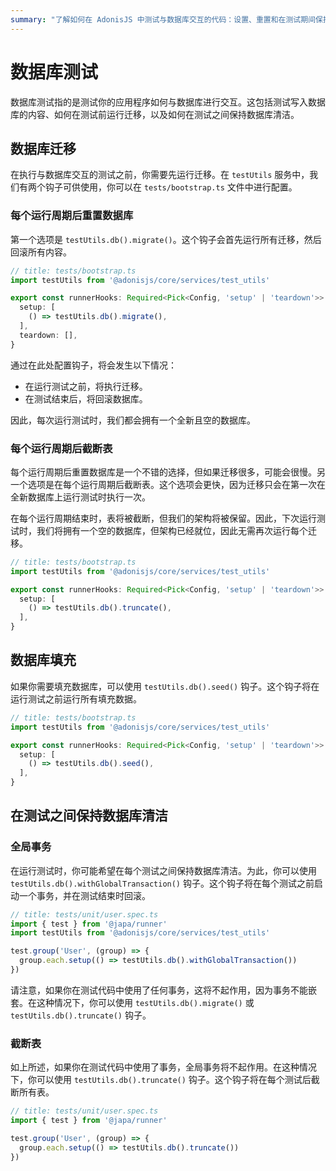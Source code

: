 ```yaml
---
summary: "了解如何在 AdonisJS 中测试与数据库交互的代码：设置、重置和在测试期间保持数据库清洁的简单步骤。"
---
```


# 数据库测试

数据库测试指的是测试你的应用程序如何与数据库进行交互。这包括测试写入数据库的内容、如何在测试前运行迁移，以及如何在测试之间保持数据库清洁。

## 数据库迁移

在执行与数据库交互的测试之前，你需要先运行迁移。在 `testUtils` 服务中，我们有两个钩子可供使用，你可以在 `tests/bootstrap.ts` 文件中进行配置。

### 每个运行周期后重置数据库

第一个选项是 `testUtils.db().migrate()`。这个钩子会首先运行所有迁移，然后回滚所有内容。

```ts
// title: tests/bootstrap.ts
import testUtils from '@adonisjs/core/services/test_utils'

export const runnerHooks: Required<Pick<Config, 'setup' | 'teardown'>> = {
  setup: [
    () => testUtils.db().migrate(),
  ],
  teardown: [],
}
```

通过在此处配置钩子，将会发生以下情况：

- 在运行测试之前，将执行迁移。
- 在测试结束后，将回滚数据库。

因此，每次运行测试时，我们都会拥有一个全新且空的数据库。

### 每个运行周期后截断表

每个运行周期后重置数据库是一个不错的选择，但如果迁移很多，可能会很慢。另一个选项是在每个运行周期后截断表。这个选项会更快，因为迁移只会在第一次在全新数据库上运行测试时执行一次。

在每个运行周期结束时，表将被截断，但我们的架构将被保留。因此，下次运行测试时，我们将拥有一个空的数据库，但架构已经就位，因此无需再次运行每个迁移。

```ts
// title: tests/bootstrap.ts
import testUtils from '@adonisjs/core/services/test_utils'

export const runnerHooks: Required<Pick<Config, 'setup' | 'teardown'>> = {
  setup: [
    () => testUtils.db().truncate(),
  ],
}
```

## 数据库填充

如果你需要填充数据库，可以使用 `testUtils.db().seed()` 钩子。这个钩子将在运行测试之前运行所有填充数据。

```ts
// title: tests/bootstrap.ts
import testUtils from '@adonisjs/core/services/test_utils'

export const runnerHooks: Required<Pick<Config, 'setup' | 'teardown'>> = {
  setup: [
    () => testUtils.db().seed(),
  ],
}
```

## 在测试之间保持数据库清洁

### 全局事务

在运行测试时，你可能希望在每个测试之间保持数据库清洁。为此，你可以使用 `testUtils.db().withGlobalTransaction()` 钩子。这个钩子将在每个测试之前启动一个事务，并在测试结束时回滚。

```ts
// title: tests/unit/user.spec.ts
import { test } from '@japa/runner'
import testUtils from '@adonisjs/core/services/test_utils'

test.group('User', (group) => {
  group.each.setup(() => testUtils.db().withGlobalTransaction())
})
```

请注意，如果你在测试代码中使用了任何事务，这将不起作用，因为事务不能嵌套。在这种情况下，你可以使用 `testUtils.db().migrate()` 或 `testUtils.db().truncate()` 钩子。

### 截断表

如上所述，如果你在测试代码中使用了事务，全局事务将不起作用。在这种情况下，你可以使用 `testUtils.db().truncate()` 钩子。这个钩子将在每个测试后截断所有表。

```ts
// title: tests/unit/user.spec.ts
import { test } from '@japa/runner'

test.group('User', (group) => {
  group.each.setup(() => testUtils.db().truncate())
})
```
